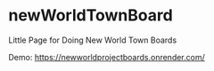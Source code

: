 # newWorldTownBoard
Little Page for Doing New World Town Boards

Demo: https://newworldprojectboards.onrender.com/
